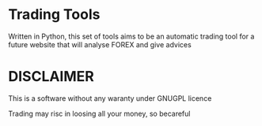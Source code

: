 # Trading Tools 

Written in Python, this set of tools aims to be an automatic trading tool for a future website that will analyse FOREX and give advices

# DISCLAIMER

This is a software without any waranty under GNUGPL licence

Trading may risc in loosing all your money, so becareful
